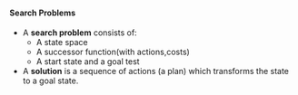 #### Search Problems
- A **search problem** consists of:
	- A state space
	- A successor function(with actions,costs)
	- A start state and a goal test
- A **solution** is a sequence of actions (a plan) which transforms the state to a goal state.